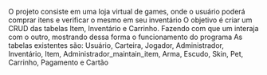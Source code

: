 O projeto consiste em uma loja virtual de games, onde o usuário poderá comprar itens e verificar o mesmo em seu inventário
O objetivo é criar um CRUD das tabelas Item, Inventário e Carrinho.
Fazendo com que um interaja com o outro, mostrando dessa forma o funcionamento do programa
As tabelas existentes são: Usuário, Carteira, Jogador, Administrador, Inventário, Item, Administrador_maintain_item, Arma, 
Escudo, Skin, Pet, Carrinho, Pagamento e Cartão
